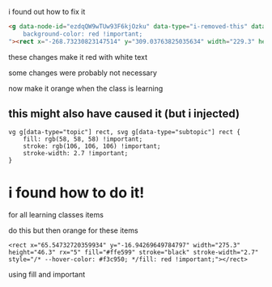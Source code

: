 i found out how to fix it
```html
<g data-node-id="ezdqQW9wTUw93F6kjOzku" data-type="i-removed-this" data-title="Version Control Systems" data-parent-id="2f0ZO6GJElfZ2Eis28Hzg" data-parent-title="Pick a Language" class="r" style="
    background-color: red !important;
"><rect x="-268.73230823147514" y="309.03763825035634" width="229.3" height="46.3" rx="5" fill="red" stroke="red" stroke-width="2.7" style="--hover-color: #00000"></rect><text x="-154.08230823147517" y="334.3376382503563" text-anchor="middle" dominant-baseline="middle" font-size="17" fill="#000000"><tspan>Version Control Systems</tspan></text></g>
```
these changes make it red with white text

some changes were probably not necessary



now make it orange when the class is learning


## this might also have caused it (but i injected)

```
vg g[data-type="topic"] rect, svg g[data-type="subtopic"] rect {
    fill: rgb(58, 58, 58) !important;
    stroke: rgb(106, 106, 106) !important;
    stroke-width: 2.7 !important;
}
```

# i found how to do it!

for all learning classes items

do this but then orange for these items
```
<rect x="65.54732720359934" y="-16.94269649784797" width="275.3" height="46.3" rx="5" fill="#ffe599" stroke="black" stroke-width="2.7" style="/* --hover-color: #f3c950; */fill: red !important;"></rect>
```

using fill and important
